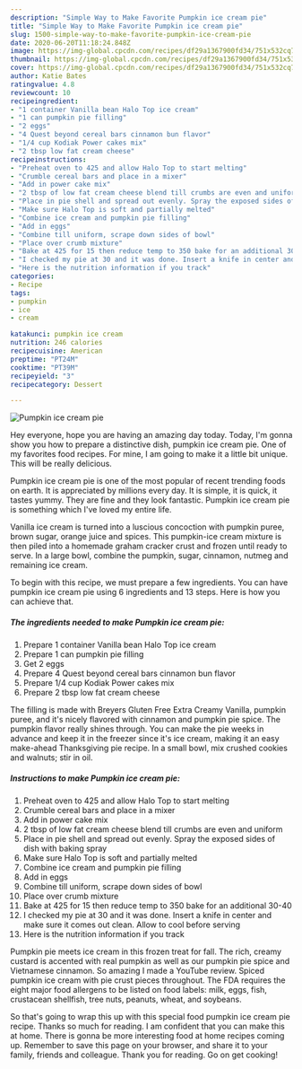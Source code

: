 ```yaml
---
description: "Simple Way to Make Favorite Pumpkin ice cream pie"
title: "Simple Way to Make Favorite Pumpkin ice cream pie"
slug: 1500-simple-way-to-make-favorite-pumpkin-ice-cream-pie
date: 2020-06-20T11:18:24.848Z
image: https://img-global.cpcdn.com/recipes/df29a1367900fd34/751x532cq70/pumpkin-ice-cream-pie-recipe-main-photo.jpg
thumbnail: https://img-global.cpcdn.com/recipes/df29a1367900fd34/751x532cq70/pumpkin-ice-cream-pie-recipe-main-photo.jpg
cover: https://img-global.cpcdn.com/recipes/df29a1367900fd34/751x532cq70/pumpkin-ice-cream-pie-recipe-main-photo.jpg
author: Katie Bates
ratingvalue: 4.8
reviewcount: 10
recipeingredient:
- "1 container Vanilla bean Halo Top ice cream"
- "1 can pumpkin pie filling"
- "2 eggs"
- "4 Quest beyond cereal bars cinnamon bun flavor"
- "1/4 cup Kodiak Power cakes mix"
- "2 tbsp low fat cream cheese"
recipeinstructions:
- "Preheat oven to 425 and allow Halo Top to start melting"
- "Crumble cereal bars and place in a mixer"
- "Add in power cake mix"
- "2 tbsp of low fat cream cheese blend till crumbs are even and uniform"
- "Place in pie shell and spread out evenly. Spray the exposed sides of dish with baking spray"
- "Make sure Halo Top is soft and partially melted"
- "Combine ice cream and pumpkin pie filling"
- "Add in eggs"
- "Combine till uniform, scrape down sides of bowl"
- "Place over crumb mixture"
- "Bake at 425 for 15 then reduce temp to 350 bake for an additional 30-40"
- "I checked my pie at 30 and it was done. Insert a knife in center and make sure it comes out clean. Allow to cool before serving"
- "Here is the nutrition information if you track"
categories:
- Recipe
tags:
- pumpkin
- ice
- cream

katakunci: pumpkin ice cream 
nutrition: 246 calories
recipecuisine: American
preptime: "PT24M"
cooktime: "PT39M"
recipeyield: "3"
recipecategory: Dessert

---
```



![Pumpkin ice cream pie](https://img-global.cpcdn.com/recipes/df29a1367900fd34/751x532cq70/pumpkin-ice-cream-pie-recipe-main-photo.jpg)

Hey everyone, hope you are having an amazing day today. Today, I'm gonna show you how to prepare a distinctive dish, pumpkin ice cream pie. One of my favorites food recipes. For mine, I am going to make it a little bit unique. This will be really delicious.

Pumpkin ice cream pie is one of the most popular of recent trending foods on earth. It is appreciated by millions every day. It is simple, it is quick, it tastes yummy. They are fine and they look fantastic. Pumpkin ice cream pie is something which I've loved my entire life.

Vanilla ice cream is turned into a luscious concoction with pumpkin puree, brown sugar, orange juice and spices. This pumpkin-ice cream mixture is then piled into a homemade graham cracker crust and frozen until ready to serve. In a large bowl, combine the pumpkin, sugar, cinnamon, nutmeg and remaining ice cream.


To begin with this recipe, we must prepare a few ingredients. You can have pumpkin ice cream pie using 6 ingredients and 13 steps. Here is how you can achieve that.

<!--inarticleads1-->

##### The ingredients needed to make Pumpkin ice cream pie:

1. Prepare 1 container Vanilla bean Halo Top ice cream
1. Prepare 1 can pumpkin pie filling
1. Get 2 eggs
1. Prepare 4 Quest beyond cereal bars cinnamon bun flavor
1. Prepare 1/4 cup Kodiak Power cakes mix
1. Prepare 2 tbsp low fat cream cheese


The filling is made with Breyers Gluten Free Extra Creamy Vanilla, pumpkin puree, and it&#39;s nicely flavored with cinnamon and pumpkin pie spice. The pumpkin flavor really shines through. You can make the pie weeks in advance and keep it in the freezer since it&#39;s ice cream, making it an easy make-ahead Thanksgiving pie recipe. In a small bowl, mix crushed cookies and walnuts; stir in oil. 

<!--inarticleads2-->

##### Instructions to make Pumpkin ice cream pie:

1. Preheat oven to 425 and allow Halo Top to start melting
1. Crumble cereal bars and place in a mixer
1. Add in power cake mix
1. 2 tbsp of low fat cream cheese blend till crumbs are even and uniform
1. Place in pie shell and spread out evenly. Spray the exposed sides of dish with baking spray
1. Make sure Halo Top is soft and partially melted
1. Combine ice cream and pumpkin pie filling
1. Add in eggs
1. Combine till uniform, scrape down sides of bowl
1. Place over crumb mixture
1. Bake at 425 for 15 then reduce temp to 350 bake for an additional 30-40
1. I checked my pie at 30 and it was done. Insert a knife in center and make sure it comes out clean. Allow to cool before serving
1. Here is the nutrition information if you track


Pumpkin pie meets ice cream in this frozen treat for fall. The rich, creamy custard is accented with real pumpkin as well as our pumpkin pie spice and Vietnamese cinnamon. So amazing I made a YouTube review. Spiced pumpkin ice cream with pie crust pieces throughout. The FDA requires the eight major food allergens to be listed on food labels: milk, eggs, fish, crustacean shellfish, tree nuts, peanuts, wheat, and soybeans. 

So that's going to wrap this up with this special food pumpkin ice cream pie recipe. Thanks so much for reading. I am confident that you can make this at home. There is gonna be more interesting food at home recipes coming up. Remember to save this page on your browser, and share it to your family, friends and colleague. Thank you for reading. Go on get cooking!
